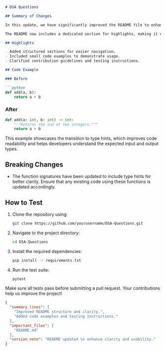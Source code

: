 ```markdown
# DSA Questions

## Summary of Changes

In this update, we have significantly improved the README file to enhance clarity and usability for contributors and users alike. The changes include a more structured format, additional examples, and clearer instructions on how to contribute and test the project. This is part of our ongoing effort to maintain high-quality documentation that reflects the current state of the repository and its features.

The README now includes a dedicated section for highlights, making it easier for users to quickly grasp the core functionalities and benefits of the project. Additionally, we have added small before-and-after code examples to illustrate the impact of recent changes, thereby providing practical insights into the functionality and usage of the data structures and algorithms covered in this repository.

## Highlights

- Added structured sections for easier navigation.
- Included small code examples to demonstrate usage.
- Clarified contribution guidelines and testing instructions.

## Code Example

### Before

```python
def add(a, b):
    return a + b
```

### After

```python
def add(a: int, b: int) -> int:
    """Returns the sum of two integers."""
    return a + b
```

This example showcases the transition to type hints, which improves code readability and helps developers understand the expected input and output types.

## Breaking Changes

- The function signatures have been updated to include type hints for better clarity. Ensure that any existing code using these functions is updated accordingly.

## How to Test

1. Clone the repository using:
   ```bash
   git clone https://github.com/yourusername/DSA-Questions.git
   ```
2. Navigate to the project directory:
   ```bash
   cd DSA-Questions
   ```
3. Install the required dependencies:
   ```bash
   pip install -r requirements.txt
   ```
4. Run the test suite:
   ```bash
   pytest
   ```

Make sure all tests pass before submitting a pull request. Your contributions help us improve the project!

```json
{
  "summary_lines": [
    "Improved README structure and clarity.",
    "Added code examples and testing instructions."
  ],
  "important_files": [
    "README.md"
  ],
  "version_note": "README updated to enhance clarity and usability."
}
```
```